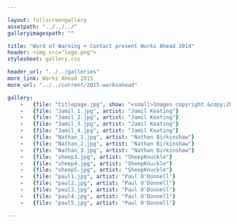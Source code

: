 ```yaml
---

layout: fullscreengallery
assetpath: "../../../"
galleryimagespath: ""

title: "Word of Warning + Contact present Works Ahead 2014"
header: <img src="logo.png">
stylesheet: gallery.css

header_url: "../../galleries"
more_link: Works Ahead 2015
more_url: "../../current/2015-worksahead"

gallery:
    -   {file: "titlepage.jpg", show: "<small>Images copyright &copy;2014 Word of Warning</small>"}
    -   {file: "Jamil_1.jpg", artist: "Jamil Keating"}
    -   {file: "Jamil_2.jpg", artist: "Jamil Keating"}
    -   {file: "Jamil_3.jpg", artist: "Jamil Keating"}
    -   {file: "Jamil_4.jpg", artist: "Jamil Keating"}
    -   {file: "Nathan_1.jpg", artist: "Nathan Birkinshaw"}
    -   {file: "Nathan_2.jpg", artist: "Nathan Birkinshaw"}
    -   {file: "Nathan_3.jpg", artist: "Nathan Birkinshaw"}
    -   {file: "sheep3.jpg", artist: "SheepKnuckle"}
    -   {file: "sheep4.jpg", artist: "SheepKnuckle"}
    -   {file: "sheep5.jpg", artist: "SheepKnuckle"}
    -   {file: "paul1.jpg", artist: "Paul O'Donnell"}
    -   {file: "paul2.jpg", artist: "Paul O'Donnell"}
    -   {file: "paul3.jpg", artist: "Paul O'Donnell"}
    -   {file: "paul4.jpg", artist: "Paul O'Donnell"}
    -   {file: "paul5.jpg", artist: "Paul O'Donnell"}

---
```

